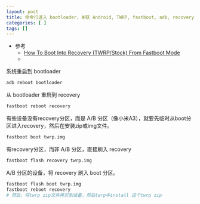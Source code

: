 ```yaml
---
layout: post
title: 命令行进入 bootloader，关联 Android, TWRP, fastboot, adb, recovery
categories: [ ]
tags: []
---
```


* 参考
  * [How To Boot Into Recovery (TWRP/Stock) From Fastboot Mode](https://droidwin.com/boot-into-recovery-from-fastboot-mode/)
  * []()




系统重启到 bootloader
~~~sh
adb reboot bootloader
~~~

从 bootloader 重启到 recovery
~~~sh
fastboot reboot recovery
~~~

有些设备没有recovery分区，而是 A/B 分区（像小米A3），就要先临时从boot分区进入recovery，然后在安装zip或img文件。
~~~sh
fastboot boot twrp.img
~~~

有recovery分区，而非 A/B 分区，直接刷入 recovery
~~~sh
fastboot flash recovery twrp.img
~~~

A/B 分区的设备，将 recovery 刷入 boot 分区。
~~~sh
fastboot flash boot twrp.img
fastboot reboot recovery
# 然后，将twrp zip文件拷贝到设备，然后twrp中install 这个twrp zip
~~~


~~~sh

~~~


~~~sh

~~~


~~~sh

~~~






